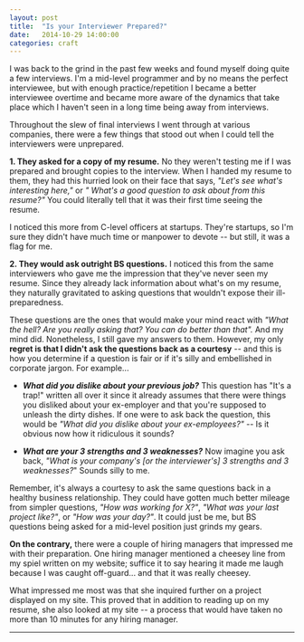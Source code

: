 ```yaml
---
layout: post
title:  "Is your Interviewer Prepared?"
date:   2014-10-29 14:00:00
categories: craft
---
```


I was back to the grind in the past few weeks and found myself doing quite a few interviews.
I'm a mid-level programmer and by no means the perfect interviewee, but 
with enough practice/repetition I became 
a better interviewee overtime and became more aware of the dynamics that take place which 
I haven't seen in a long time being away from interviews.

Throughout the slew of final interviews I went through at various companies, there were 
a few things that stood out when I could tell the interviewers were unprepared.

**1. They asked for a copy of my resume.**  No they weren't testing me if I was prepared
and brought copies to the interview.  When I handed my resume to them, they had this 
hurried look on their face that says, *"Let's see what's interesting here,"* or *"
What's a good question to ask about from this resume?"*  You could literally tell that
it was their first time seeing the resume.  

I noticed this more from C-level officers at startups.  They're startups, so I'm 
sure they didn't have much time or manpower to devote -- but still, it was a flag for me.

**2. They would ask outright BS questions.** I noticed this from the same interviewers who
gave me the impression that they've never seen my resume.  Since 
they already lack information about what's on my resume, they naturally gravitated to 
asking questions that wouldn't expose their ill-preparedness.  

These questions are the ones that would make your mind react with *"What the hell? 
Are you really asking that? You can do better than that".*  And my mind did. Nonetheless, I still gave my answers to them.
However, my only **regret is that I didn't ask the questions back as a courtesy** -- 
and this is how you determine if a question is fair or if it's silly and embellished in corporate jargon. For example...

* ***What did you dislike about your previous job?*** This question has "It's a trap!" written 
all over it since it already assumes that there were things you disliked about your ex-employer
and that you're supposed to unleash the dirty dishes.  If one were to ask back the question, this would be 
*"What did you dislike about your ex-employees?"*  -- Is it obvious now how it ridiculous it sounds?

* ***What are your 3 strengths and 3 weaknesses?*** Now imagine you ask back, *"What is your
company's [or the interviewer's] 3 strengths and 3 weaknesses?*" Sounds silly to me.


Remember, it's always a courtesy to ask the same questions back in a healthy business 
relationship. They could have gotten much better mileage from simpler questions, *"How was working for X?"*, *"What was your last project like?"*, or *"How was your day?"*. It could just be me, but BS questions being asked for a
mid-level position just grinds my gears.


**On the contrary,** there were a couple of hiring managers that impressed me with their preparation. One
hiring manager mentioned a cheesey line from my spiel written on my website; suffice it to say hearing it made me laugh
because I was caught off-guard... and that it was really cheesey.


What impressed me most was that she inquired further on a project displayed on my site.  This proved
that in addition to reading up on my resume, she also looked at my site -- a process that would have taken no more than
10 minutes for any hiring manager.  



---



